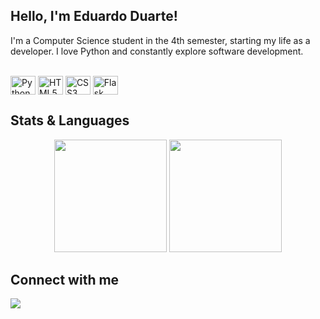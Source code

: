 ## Hello, I'm Eduardo Duarte!

I'm a Computer Science student in the 4th semester, starting my life as a developer. I love Python and constantly explore software development.

<div style="display: inline_block"><br>
  <img align="center" alt="Python" height="30" width="40" src="https://cdn.jsdelivr.net/gh/devicons/devicon/icons/python/python-original.svg">
  <img align="center" alt="HTML5" height="30" width="40" src="https://cdn.jsdelivr.net/gh/devicons/devicon/icons/html5/html5-original.svg">
  <img align="center" alt="CSS3" height="30" width="40" src="https://cdn.jsdelivr.net/gh/devicons/devicon/icons/css3/css3-original.svg">
  <img align="center" alt="Flask" height="30" width="40" src="https://cdn.jsdelivr.net/gh/devicons/devicon/icons/flask/flask-original.svg">
</div>

## Stats & Languages
<div align="center">
  <img height="180" src="https://github-readme-stats.vercel.app/api?username=Edu4rt3&show_icons=true&theme=dark&count_private=true"/>
  <img height="180" src="https://github-readme-stats.vercel.app/api/top-langs/?username=Edu4rt3&layout=compact&theme=dark&langs_count=8"/>
</div>

## Connect with me
<div>
  <a href="https://www.linkedin.com/in/eduardoduarte-dev/" target="_blank">
    <img src="https://img.shields.io/badge/-LinkedIn-%230077B5?style=for-the-badge&logo=linkedin&logoColor=white">
  </a>
</div>
